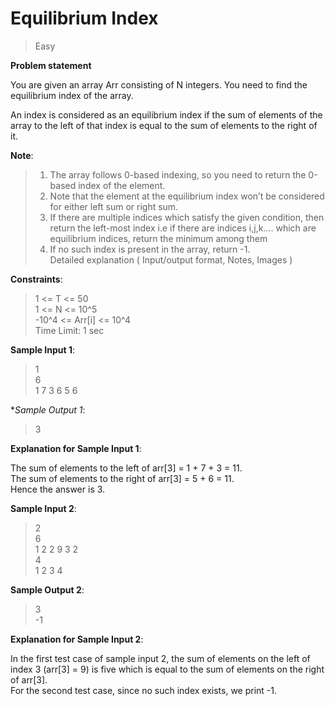 # Equilibrium Index

> Easy

**Problem statement**

You are given an array Arr consisting of N integers. You need to find the equilibrium index of the array.

An index is considered as an equilibrium index if the sum of elements of the array to the left of that index is equal to the sum of elements to the right of it.

**Note**:

> 1. The array follows 0-based indexing, so you need to return the 0-based index of the element. <br>
> 2. Note that the element at the equilibrium index won’t be considered for either left sum or right sum. <br>
> 3. If there are multiple indices which satisfy the given condition, then return the left-most index i.e if there are indices i,j,k…. which are equilibrium indices, return the minimum among them <br>
> 4. If no such index is present in the array, return -1. <br>
Detailed explanation ( Input/output format, Notes, Images )

**Constraints**:

> 1 <= T <= 50 <br>
> 1 <= N <= 10^5 <br>
> -10^4 <= Arr[i] <= 10^4 <br>
> Time Limit: 1 sec

**Sample Input 1**:

> 1 <br>
> 6 <br>
> 1 7 3 6 5 6

**Sample Output 1*:

> 3

**Explanation for Sample Input 1**:

The sum of elements to the left of arr[3] = 1 + 7 + 3 = 11. <br>
The sum of elements to the right of arr[3] = 5 + 6 = 11. <br>
Hence the answer is 3. <br>

**Sample Input 2**:

> 2 <br>
> 6 <br>
> 1 2 2 9 3 2 <br>
> 4 <br>
> 1 2 3 4

**Sample Output 2**:

> 3 <br>
> -1 <br>

**Explanation for Sample Input 2**:

In the first test case of sample input 2, the sum of elements on the left of index 3 (arr[3] = 9) is five which is equal to the sum of elements on the right of arr[3]. <br>
For the second test case, since no such index exists, we print -1.